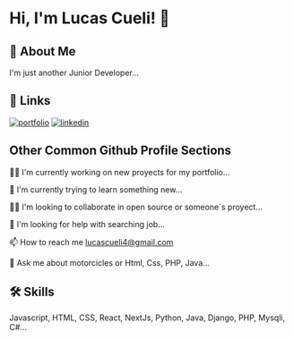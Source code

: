 # Hi, I'm Lucas Cueli! 👋

## 🚀 About Me
I'm just another Junior Developer...


## 🔗 Links
[![portfolio](https://img.shields.io/badge/my_portfolio-000?style=for-the-badge&logo=ko-fi&logoColor=white)](https://lucas-portfolio-web.netlify.app)
[![linkedin](https://img.shields.io/badge/linkedin-0A66C2?style=for-the-badge&logo=linkedin&logoColor=white)](https://www.linkedin.com/in/lucas-cueli-8bb1201a7/)


## Other Common Github Profile Sections
👩‍💻 I'm currently working on new proyects for my portfolio...

🧠 I'm currently trying to learn something new...

👯‍♀️ I'm looking to collaborate in open source or someone´s proyect...

🤔 I'm looking for help with searching job...

📫 How to reach me lucascueli4@gmail.com

💬 Ask me about motorcicles or Html, Css, PHP, Java...


## 🛠 Skills
Javascript, HTML, CSS, React, NextJs, Python, Java, Django, PHP, Mysqli, C#...

